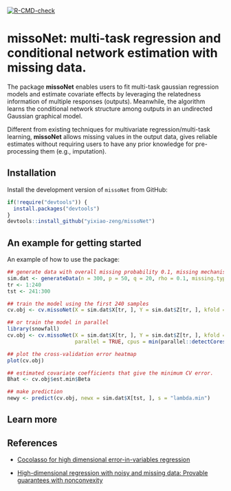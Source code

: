<!-- badges: start -->
[![R-CMD-check](https://github.com/yixiao-zeng/missoNet/actions/workflows/R-CMD-check.yaml/badge.svg)](https://github.com/yixiao-zeng/missoNet/actions/workflows/R-CMD-check.yaml)
<!-- badges: end -->

# missoNet: multi-task regression and conditional network estimation with missing data.

The package **missoNet** enables users to fit multi-task gaussian regression models 
and estimate covariate effects by leveraging the relatedness information of multiple responses (outputs). 
Meanwhile, the algorithm learns the conditional network structure among outputs in an undirected Gaussian graphical model.

Different from existing techniques for multivariate regression/multi-task learning, **missoNet** allows missing values 
in the output data, gives reliable estimates without requiring users to have any prior knowledge for pre-processing 
them (e.g., imputation).


## Installation

Install the development version of `missoNet` from GitHub:

```r
if(!require("devtools")) {
  install.packages("devtools")
}
devtools::install_github("yixiao-zeng/missoNet")
```


## An example for getting started

An example of how to use the package:

```r
## generate data with overall missing probability 0.1, missing mechanism "MCAR"
sim.dat <- generateData(n = 300, p = 50, q = 20, rho = 0.1, missing.type = "MCAR")
tr <- 1:240
tst <- 241:300

## train the model using the first 240 samples
cv.obj <- cv.missoNet(X = sim.dat$X[tr, ], Y = sim.dat$Z[tr, ], kfold = 5)

## or train the model in parallel
library(snowfall)
cv.obj <- cv.missoNet(X = sim.dat$X[tr, ], Y = sim.dat$Z[tr, ], kfold = 5,
                      parallel = TRUE, cpus = min(parallel::detectCores()-1, 5)) 

## plot the cross-validation error heatmap
plot(cv.obj)

## estimated covariate coefficients that give the minimum CV error.
Bhat <- cv.obj$est.min$Beta

## make prediction
newy <- predict(cv.obj, newx = sim.dat$X[tst, ], s = "lambda.min")
```


## Learn more


## References

- [Cocolasso for high dimensional error-in-variables regression](https://arxiv.org/pdf/1510.07123.pdf)

- [High-dimensional regression with noisy and missing data: Provable guarantees with nonconvexity](https://arxiv.org/pdf/1109.3714.pdf)

